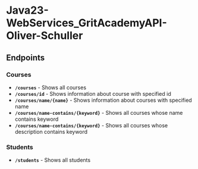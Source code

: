 # Java23-WebServices_GritAcademyAPI-Oliver-Schuller
## Endpoints
### Courses
* **`/courses`** - Shows all courses  
* **`/courses/id`** - Shows information about course with specified id  
* **`/courses/name/{name}`** - Shows information about courses with specified name  
* **`/courses/name-contains/{keyword}`** - Shows all courses whose name contains keyword  
* **`/courses/name-contains/{keyword}`** - Shows all courses whose description contains keyword  

### Students
* **`/students`** - Shows all students 
